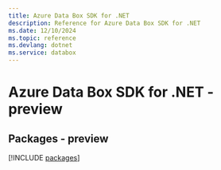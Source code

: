 ```yaml
---
title: Azure Data Box SDK for .NET
description: Reference for Azure Data Box SDK for .NET
ms.date: 12/10/2024
ms.topic: reference
ms.devlang: dotnet
ms.service: databox
---
```

# Azure Data Box SDK for .NET - preview
## Packages - preview
[!INCLUDE [packages](data-box-index.md)]